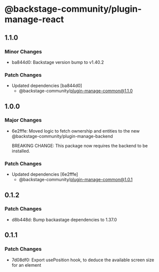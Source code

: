 # @backstage-community/plugin-manage-react

## 1.1.0

### Minor Changes

- ba844d0: Backstage version bump to v1.40.2

### Patch Changes

- Updated dependencies [ba844d0]
  - @backstage-community/plugin-manage-common@1.1.0

## 1.0.0

### Major Changes

- 6e2fffe: Moved logic to fetch ownership and entities to the new @backstage-community/plugin-manage-backend

  BREAKING CHANGE: This package now requires the backend to be installed.

### Patch Changes

- Updated dependencies [6e2fffe]
  - @backstage-community/plugin-manage-common@1.0.1

## 0.1.2

### Patch Changes

- d8b448d: Bump backastage dependencies to 1.37.0

## 0.1.1

### Patch Changes

- 7d08df0: Export usePosition hook, to deduce the available screen size for an element

